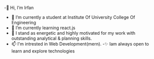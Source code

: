 -👋 Hi, I’m Irfan
- 👀 I’m currently a student at Institute Of University College Of Engineering 
- 🌱 I’m currently learning react.js
- 💞️ I stand as energetic and highly motivated for my work with outstanding analytical & planning skills.
- 📫 I'm intrested in Web Development(mern).
-✨ Iam always open to learn and explore technologies
